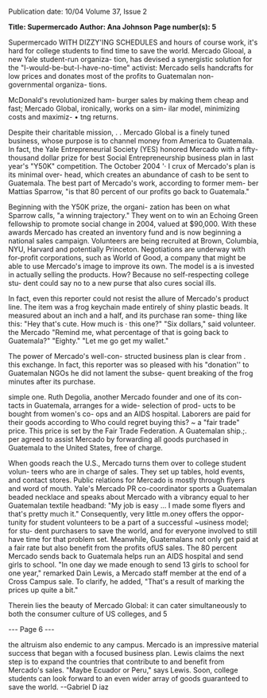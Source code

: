 Publication date: 10/04
Volume 37, Issue 2

**Title: Supermercado**
**Author: Ana Johnson**
**Page number(s): 5**

Supermercado
WITH DIZZY'ING SCHEDULES and hours of
course work, it's hard for college students to
find time to save the world. Mercado
Glooal, a new Yale student-run organiza-
tion, has devised a synergistic solution
for the "I-would-be-but-I-have-no-time"
activist: Mercado sells handcrafts for low
prices and donates most of the profits to
Guatemalan non-governmental organiza-
tions.

McDonald's revolutionized ham-
burger sales by making them cheap and fast;
Mercado Global, ironically, works on a sim-
ilar model, minimizing costs and maximiz-
• tng returns.

Despite their charitable mission,
. .
Mercado Global is a finely tuned business,
whose purpose is to channel money from
America to Guatemala. In fact, the Yale
Entrepreneurial Society (YES) honored
Mercado with a fifty-thousand dollar prize
for best Social Entrepreneurship business
plan in last year's "Y50K" competition. The
October 2004
'·
I
crux of Mercado's plan is its minimal over-
head, which creates an abundance of cash to
be sent to Guatemala. The best part of
Mercado's work, according to former mem-
ber Mattias Sparrow, "is that 80 percent of
our profits go back to Guatemala."

Beginning with the Y50K prize, the organi-
zation has been on what Sparrow calls, "a
winning trajectory." They went on to win
an Echoing Green fellowship to promote
social change in 2004, valued at $90,000.
With these awards Mercado has created an
inventory fund and is now beginning a
national sales campaign.
Volunteers are
being recruited at Brown, Columbia, NYU,
Harvard
and
potentially
Princeton.
Negotiations are underway with for-profit
corporations, such as World of Good, a
company that might be able to use
Mercado's image to improve its own.
The model is a
is invested in actually selling the products.
How? Because no self-respecting college stu-
dent could say no to a new purse that also
cures social ills.

In fact, even this reporter could not
resist the allure of Mercado's product line.
The item was a frog keychain made entirely
of shiny plastic beads. It measured about an
inch and a half, and its purchase ran some-
thing like this:
"Hey that's cute. How much is
· this one?"
"Six dollars,"
said
volunteer.
the Mercado
"Remind me, what percentage of that is
going back to Guatemala?"
"Eighty."
"Let me go get my wallet."

The power of Mercado's well-con-
structed business plan is clear from . this
exchange. In fact,
this reporter was
so pleased with
his "donation'' to
Guatemalan
NGOs he did not
lament the subse-
quent breaking of
the frog minutes
after its purchase.

simple one. Ruth
Degolia,
another
Mercado
founder
and one of its con-
tacts in Guatemala,
arranges for a wide-
selection of prod-
ucts to be bought
from women's co-
ops and an AIDS
hospital.
Laborers
are paid for their
goods according to
Who could regret buying this?
~
a "fair trade" price. This price is set by the
Fair Trade Federation. A Guatemalan ship.;.
per agreed to assist Mercado by forwarding
all goods purchased in Guatemala to the
United States, free of charge.

When goods reach the U.S., Mercado
turns them over to college student volun-
teers who are in charge of sales. They set up
tables, hold events, and contact stores.
Public relations for Mercado is mostly
through flyers and word of mouth. Yale's
Mercado PR co-coordinator sports a
Guatemalan beaded necklace and speaks
about Mercado with a vibrancy equal to her
Guatemalan textile headband: "My job is
easy ... I made some flyers and that's pretty
much it." Consequently, very little m.oney
offers the oppor-
tunity for student
volunteers to be a
part of a successful ~usiness model; for stu-
dent purchasers to save the world, and for
everyone involved to still have time for that
problem set. Meanwhile, Guatemalans not
only get paid at a fair rate but also benefit
from the profits ofUS sales. The 80 percent
Mercado sends back to Guatemala helps run
an AIDS hospital and send girls to school.
"In one day we made enough to send 13
girls to school for one year," remarked Dain
Lewis, a Mercado staff member at the end
of a Cross Campus sale.
To clarify, he
added, "That's a result of marking the prices
up quite a bit."

Therein lies the beauty of Mercado
Global: it can cater simultaneously to both
the consumer culture of US colleges, and
5


--- Page 6 ---

the altruism also endemic to any campus.
Mercado is an impressive material success
that began with a focused business plan.
Lewis claims the next step is to expand the
countries that contribute to and benefit
from Mercado's sales. "Maybe Ecuador or
Peru," says Lewis. Soon, college students
can look forward to an even wider array of
goods guaranteed to save the world.
--Gabriel D iaz
